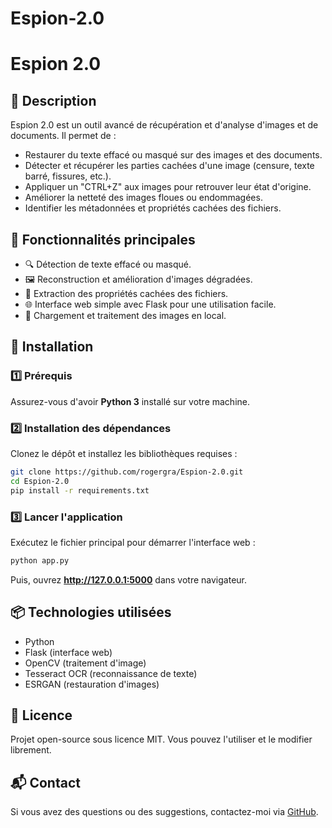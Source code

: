 # Espion-2.0

# Espion 2.0

## 📌 Description
Espion 2.0 est un outil avancé de récupération et d'analyse d'images et de documents. Il permet de :
- Restaurer du texte effacé ou masqué sur des images et des documents.
- Détecter et récupérer les parties cachées d'une image (censure, texte barré, fissures, etc.).
- Appliquer un "CTRL+Z" aux images pour retrouver leur état d'origine.
- Améliorer la netteté des images floues ou endommagées.
- Identifier les métadonnées et propriétés cachées des fichiers.

## 🎯 Fonctionnalités principales
- 🔍 Détection de texte effacé ou masqué.
- 🖼️ Reconstruction et amélioration d'images dégradées.
- 🔧 Extraction des propriétés cachées des fichiers.
- 🌐 Interface web simple avec Flask pour une utilisation facile.
- 📂 Chargement et traitement des images en local.

## 🚀 Installation
### 1️⃣ Prérequis
Assurez-vous d'avoir **Python 3** installé sur votre machine.

### 2️⃣ Installation des dépendances
Clonez le dépôt et installez les bibliothèques requises :
```bash
git clone https://github.com/rogergra/Espion-2.0.git
cd Espion-2.0
pip install -r requirements.txt
```

### 3️⃣ Lancer l'application
Exécutez le fichier principal pour démarrer l'interface web :
```bash
python app.py
```
Puis, ouvrez **http://127.0.0.1:5000** dans votre navigateur.

## 📦 Technologies utilisées
- Python
- Flask (interface web)
- OpenCV (traitement d'image)
- Tesseract OCR (reconnaissance de texte)
- ESRGAN (restauration d'images)

## 📜 Licence
Projet open-source sous licence MIT. Vous pouvez l'utiliser et le modifier librement.

## 📬 Contact
Si vous avez des questions ou des suggestions, contactez-moi via [GitHub](https://github.com/rogergra).

